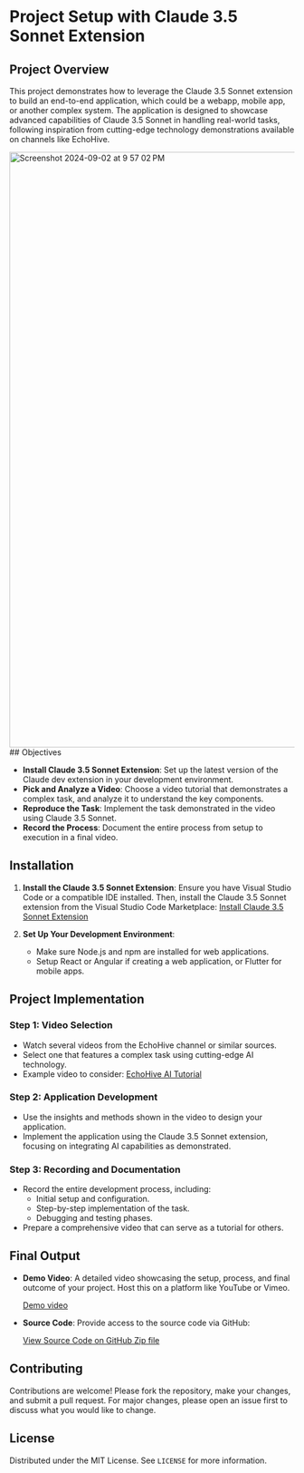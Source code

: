 # Project Setup with Claude 3.5 Sonnet Extension

## Project Overview

This project demonstrates how to leverage the Claude 3.5 Sonnet extension to build an end-to-end application, which could be a webapp, mobile app, or another complex system. The application is designed to showcase advanced capabilities of Claude 3.5 Sonnet in handling real-world tasks, following inspiration from cutting-edge technology demonstrations available on channels like 
EchoHive.

<img width="1051" alt="Screenshot 2024-09-02 at 9 57 02 PM" src="https://github.com/user-attachments/assets/36c387de-b971-4231-9f58-206760770ab5">
## Objectives

- **Install Claude 3.5 Sonnet Extension**: Set up the latest version of the Claude dev extension in your development environment.
- **Pick and Analyze a Video**: Choose a video tutorial that demonstrates a complex task, and analyze it to understand the key components.
- **Reproduce the Task**: Implement the task demonstrated in the video using Claude 3.5 Sonnet.
- **Record the Process**: Document the entire process from setup to execution in a final video.

## Installation

1. **Install the Claude 3.5 Sonnet Extension**:
   Ensure you have Visual Studio Code or a compatible IDE installed. Then, install the Claude 3.5 Sonnet extension from the Visual Studio Code Marketplace:
   [Install Claude 3.5 Sonnet Extension](https://marketplace.visualstudio.com/items?itemName=claude.claude-3-5-sonnet)

2. **Set Up Your Development Environment**:
   - Make sure Node.js and npm are installed for web applications.
   - Setup React or Angular if creating a web application, or Flutter for mobile apps.

## Project Implementation

### Step 1: Video Selection

- Watch several videos from the EchoHive channel or similar sources.
- Select one that features a complex task using cutting-edge AI technology.
- Example video to consider: [EchoHive AI Tutorial](https://www.youtube.com/channel/EchoHive)

### Step 2: Application Development

- Use the insights and methods shown in the video to design your application.
- Implement the application using the Claude 3.5 Sonnet extension, focusing on integrating AI capabilities as demonstrated.

### Step 3: Recording and Documentation

- Record the entire development process, including:
  - Initial setup and configuration.
  - Step-by-step implementation of the task.
  - Debugging and testing phases.
- Prepare a comprehensive video that can serve as a tutorial for others.

## Final Output

- **Demo Video**: A detailed video showcasing the setup, process, and final outcome of your project. Host this on a platform like YouTube or Vimeo.
  
  [Demo video](https://youtu.be/NTFCuHrjt74)
  
- **Source Code**: Provide access to the source code via GitHub:
  
  [View Source Code on GitHub Zip file](Assignment1/Part2/expense-splitter.zip)

## Contributing

Contributions are welcome! Please fork the repository, make your changes, and submit a pull request. For major changes, please open an issue first to discuss what you would like to change.

## License

Distributed under the MIT License. See `LICENSE` for more information.

